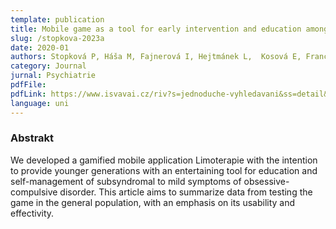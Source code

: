 ```yaml
---
template: publication
title: Mobile game as a tool for early intervention and education among people with subsyndromal symptoms of ocd - a pilot study
slug: /stopkova-2023a
date: 2020-01
authors: Stopková P, Háša M, Fajnerová I, Hejtmánek L,  Kosová E, Francová A
category: Journal
jurnal: Psychiatrie
pdfFile: 
pdfLink: https://www.isvavai.cz/riv?s=jednoduche-vyhledavani&ss=detail&n=0&h=RIV%2F00023752%3A_____%2F23%3A43921093%21RIV24-TA0-00023752
language: uni
---
```


### Abstrakt

We developed a gamified mobile application Limoterapie with the intention to provide younger generations with an entertaining tool for education and self-management of subsyndromal to mild symptoms of obsessive-compulsive disorder. This article aims to summarize data from testing the game in the general population, with an emphasis on its usability and effectivity.